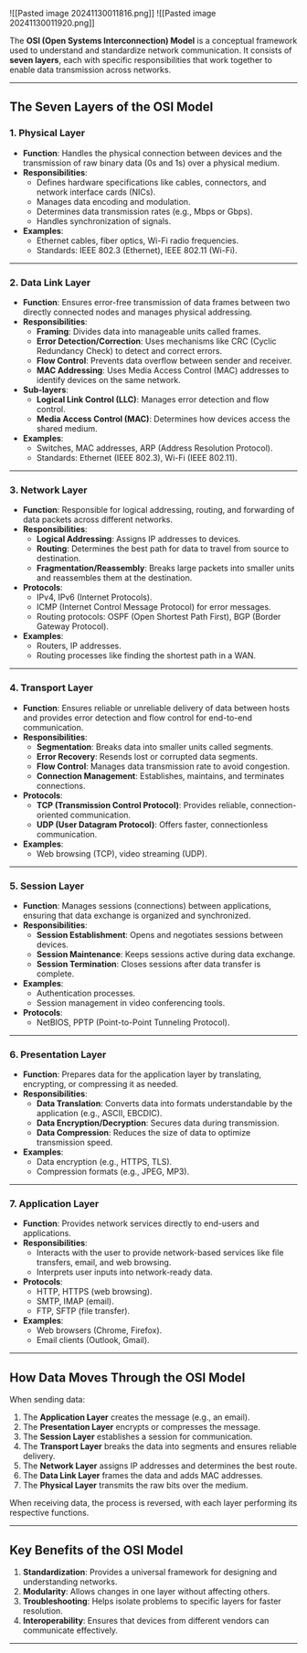 ![[Pasted image 20241130011816.png]]
![[Pasted image 20241130011920.png]]

The **OSI (Open Systems Interconnection) Model** is a conceptual framework used to understand and standardize network communication. It consists of **seven layers**, each with specific responsibilities that work together to enable data transmission across networks.

---

## The Seven Layers of the OSI Model

### 1. **Physical Layer**
- **Function**: Handles the physical connection between devices and the transmission of raw binary data (0s and 1s) over a physical medium.
- **Responsibilities**:
  - Defines hardware specifications like cables, connectors, and network interface cards (NICs).
  - Manages data encoding and modulation.
  - Determines data transmission rates (e.g., Mbps or Gbps).
  - Handles synchronization of signals.
- **Examples**:
  - Ethernet cables, fiber optics, Wi-Fi radio frequencies.
  - Standards: IEEE 802.3 (Ethernet), IEEE 802.11 (Wi-Fi).

---

### 2. **Data Link Layer**
- **Function**: Ensures error-free transmission of data frames between two directly connected nodes and manages physical addressing.
- **Responsibilities**:
  - **Framing**: Divides data into manageable units called frames.
  - **Error Detection/Correction**: Uses mechanisms like CRC (Cyclic Redundancy Check) to detect and correct errors.
  - **Flow Control**: Prevents data overflow between sender and receiver.
  - **MAC Addressing**: Uses Media Access Control (MAC) addresses to identify devices on the same network.
- **Sub-layers**:
  - **Logical Link Control (LLC)**: Manages error detection and flow control.
  - **Media Access Control (MAC)**: Determines how devices access the shared medium.
- **Examples**:
  - Switches, MAC addresses, ARP (Address Resolution Protocol).
  - Standards: Ethernet (IEEE 802.3), Wi-Fi (IEEE 802.11).

---

### 3. **Network Layer**
- **Function**: Responsible for logical addressing, routing, and forwarding of data packets across different networks.
- **Responsibilities**:
  - **Logical Addressing**: Assigns IP addresses to devices.
  - **Routing**: Determines the best path for data to travel from source to destination.
  - **Fragmentation/Reassembly**: Breaks large packets into smaller units and reassembles them at the destination.
- **Protocols**:
  - IPv4, IPv6 (Internet Protocols).
  - ICMP (Internet Control Message Protocol) for error messages.
  - Routing protocols: OSPF (Open Shortest Path First), BGP (Border Gateway Protocol).
- **Examples**:
  - Routers, IP addresses.
  - Routing processes like finding the shortest path in a WAN.

---

### 4. **Transport Layer**
- **Function**: Ensures reliable or unreliable delivery of data between hosts and provides error detection and flow control for end-to-end communication.
- **Responsibilities**:
  - **Segmentation**: Breaks data into smaller units called segments.
  - **Error Recovery**: Resends lost or corrupted data segments.
  - **Flow Control**: Manages data transmission rate to avoid congestion.
  - **Connection Management**: Establishes, maintains, and terminates connections.
- **Protocols**:
  - **TCP (Transmission Control Protocol)**: Provides reliable, connection-oriented communication.
  - **UDP (User Datagram Protocol)**: Offers faster, connectionless communication.
- **Examples**:
  - Web browsing (TCP), video streaming (UDP).

---

### 5. **Session Layer**
- **Function**: Manages sessions (connections) between applications, ensuring that data exchange is organized and synchronized.
- **Responsibilities**:
  - **Session Establishment**: Opens and negotiates sessions between devices.
  - **Session Maintenance**: Keeps sessions active during data exchange.
  - **Session Termination**: Closes sessions after data transfer is complete.
- **Examples**:
  - Authentication processes.
  - Session management in video conferencing tools.
- **Protocols**:
  - NetBIOS, PPTP (Point-to-Point Tunneling Protocol).

---

### 6. **Presentation Layer**
- **Function**: Prepares data for the application layer by translating, encrypting, or compressing it as needed.
- **Responsibilities**:
  - **Data Translation**: Converts data into formats understandable by the application (e.g., ASCII, EBCDIC).
  - **Data Encryption/Decryption**: Secures data during transmission.
  - **Data Compression**: Reduces the size of data to optimize transmission speed.
- **Examples**:
  - Data encryption (e.g., HTTPS, TLS).
  - Compression formats (e.g., JPEG, MP3).

---

### 7. **Application Layer**
- **Function**: Provides network services directly to end-users and applications.
- **Responsibilities**:
  - Interacts with the user to provide network-based services like file transfers, email, and web browsing.
  - Interprets user inputs into network-ready data.
- **Protocols**:
  - HTTP, HTTPS (web browsing).
  - SMTP, IMAP (email).
  - FTP, SFTP (file transfer).
- **Examples**:
  - Web browsers (Chrome, Firefox).
  - Email clients (Outlook, Gmail).

---

## How Data Moves Through the OSI Model

When sending data:
1. The **Application Layer** creates the message (e.g., an email).
2. The **Presentation Layer** encrypts or compresses the message.
3. The **Session Layer** establishes a session for communication.
4. The **Transport Layer** breaks the data into segments and ensures reliable delivery.
5. The **Network Layer** assigns IP addresses and determines the best route.
6. The **Data Link Layer** frames the data and adds MAC addresses.
7. The **Physical Layer** transmits the raw bits over the medium.

When receiving data, the process is reversed, with each layer performing its respective functions.

---

## Key Benefits of the OSI Model

1. **Standardization**: Provides a universal framework for designing and understanding networks.
2. **Modularity**: Allows changes in one layer without affecting others.
3. **Troubleshooting**: Helps isolate problems to specific layers for faster resolution.
4. **Interoperability**: Ensures that devices from different vendors can communicate effectively.

---


